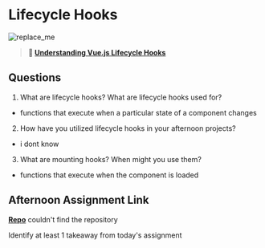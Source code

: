 # Lifecycle Hooks

![replace_me](https://codeworks.blob.core.windows.net/public/assets/img/illustrations/placeholder.svg)

> **📖 [Understanding Vue.js Lifecycle Hooks](https://codeworksacademy.com/fs-student-guide/resources/wk6/03-Vue-Lifecycle-Hooks)**

## Questions

1. What are lifecycle hooks? What are lifecycle hooks used for?
- functions that execute when a particular state of a component changes
2. How have you utilized lifecycle hooks in your afternoon projects?
- i dont know
3. What are mounting hooks? When might you use them?
- functions that execute when the component is loaded
## Afternoon Assignment Link

**[Repo](https://github.com/BrysonBloom/<ASSIGNMENT_REPO>)** couldn't find the repository

Identify at least 1 takeaway from today's assignment
